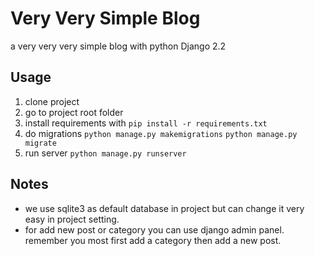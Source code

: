 # Very Very Simple Blog
a very very very simple blog with python Django 2.2

## Usage
1.  clone project
2.  go to project root folder
3.  install requirements with
	``` pip install -r requirements.txt ```
4. do migrations
	``` python manage.py makemigrations ```
	``` python manage.py migrate ```
5. run server
	``` python manage.py runserver ```

## Notes
- we use sqlite3 as default database in project but can change it very easy in project setting.
- for add new post or category you can use django admin panel. remember you most first add a category then add a new post.